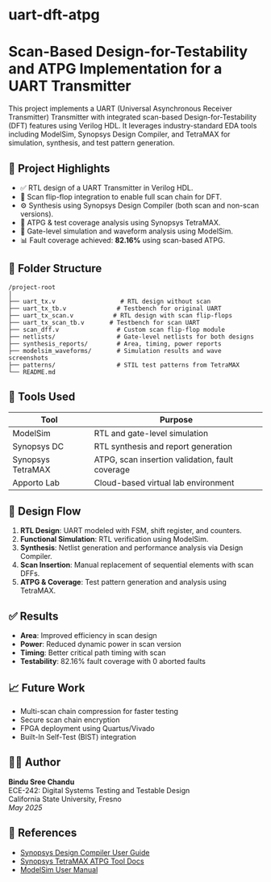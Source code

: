 # uart-dft-atpg

# Scan-Based Design-for-Testability and ATPG Implementation for a UART Transmitter

This project implements a UART (Universal Asynchronous Receiver Transmitter) Transmitter with integrated scan-based Design-for-Testability (DFT) features using Verilog HDL. It leverages industry-standard EDA tools including ModelSim, Synopsys Design Compiler, and TetraMAX for simulation, synthesis, and test pattern generation.

## 📌 Project Highlights

- ✅ RTL design of a UART Transmitter in Verilog HDL.
- 🔁 Scan flip-flop integration to enable full scan chain for DFT.
- ⚙️ Synthesis using Synopsys Design Compiler (both scan and non-scan versions).
- 🧪 ATPG & test coverage analysis using Synopsys TetraMAX.
- 🧼 Gate-level simulation and waveform analysis using ModelSim.
- 📊 Fault coverage achieved: **82.16%** using scan-based ATPG.

## 📁 Folder Structure

```
/project-root
│
├── uart_tx.v                  # RTL design without scan
├── uart_tx_tb.v              # Testbench for original UART
├── uart_tx_scan.v           # RTL design with scan flip-flops
├── uart_tx_scan_tb.v       # Testbench for scan UART
├── scan_dff.v                # Custom scan flip-flop module
├── netlists/                 # Gate-level netlists for both designs
├── synthesis_reports/        # Area, timing, power reports
├── modelsim_waveforms/       # Simulation results and wave screenshots
├── patterns/                 # STIL test patterns from TetraMAX
└── README.md
```

## 🧪 Tools Used

| Tool             | Purpose                                      |
|------------------|----------------------------------------------|
| ModelSim         | RTL and gate-level simulation                |
| Synopsys DC      | RTL synthesis and report generation          |
| Synopsys TetraMAX| ATPG, scan insertion validation, fault coverage |
| Apporto Lab      | Cloud-based virtual lab environment          |

## 🔄 Design Flow

1. **RTL Design**: UART modeled with FSM, shift register, and counters.
2. **Functional Simulation**: RTL verification using ModelSim.
3. **Synthesis**: Netlist generation and performance analysis via Design Compiler.
4. **Scan Insertion**: Manual replacement of sequential elements with scan DFFs.
5. **ATPG & Coverage**: Test pattern generation and analysis using TetraMAX.

## ✅ Results

- **Area**: Improved efficiency in scan design
- **Power**: Reduced dynamic power in scan version
- **Timing**: Better critical path timing with scan
- **Testability**: 82.16% fault coverage with 0 aborted faults

## 📈 Future Work

- Multi-scan chain compression for faster testing
- Secure scan chain encryption
- FPGA deployment using Quartus/Vivado
- Built-In Self-Test (BIST) integration

## 👩‍💻 Author

**Bindu Sree Chandu**  
ECE-242: Digital Systems Testing and Testable Design  
California State University, Fresno  
*May 2025*

## 📄 References

- [Synopsys Design Compiler User Guide](https://www.synopsys.com/)
- [Synopsys TetraMAX ATPG Tool Docs](https://www.synopsys.com/)
- [ModelSim User Manual](https://www.mentor.com/)
